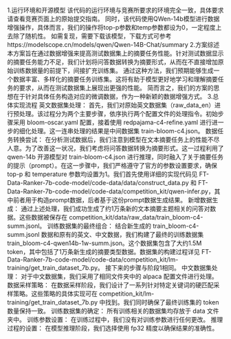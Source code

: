 1.运行环境和开源模型
该代码的运行环境与竞赛所要求的环境完全一致，具体要求请查看竞赛页面上的原始提交指南。
同时，该代码使用QWen-14b模型进行数据增强操作，具体而言，我们的操作将top-p参数和temp参数都设为0，一定程度上去除了随机性。
如需复现，需要下载该模型，下载方式可参考https://modelscope.cn/models/qwen/Qwen-14B-Chat/summary
2.方案综述
本方案旨在通过数据增强来提高测试数据集上的摘要任务性能。针对测试数据显示的摘要任务能力不足，我们计划将问答数据转换为摘要形式，从而在不直接增加原始训练数据量的前提下，间接扩充训练集。
通过这种方法，我们预期能够生成一个数据丰富、多样化的摘要任务训练集。这将有助于模型更好地学习和理解摘要任务的要求，从而在测试数据集上展现出更强的性能。
简而言之，我们的方案的思想在于针对具体任务构造对应的微调数据，作为一种新颖的数据增强方式。
3.总体实现流程
英文数据集处理：
首先，我们对原始英文数据集（raw_data_en）进行预处理。该过程分为两个主要步骤，依序执行两个配置文件的处理指令。初始步骤采用 bloom-oscar.yaml 配置，接着使用 redpajama-c4-refine.yaml 进行进一步的细化处理。这一连串处理的结果是中间数据集 train-bloom-c4.json。
数据任务转换尝试：
在分析测试数据后，我们注意到模型在文本摘要任务上的性能不尽人意。为了改善这一状况，我们考虑将问答数据转换为摘要形式。这一过程利用了 qwen-14b 开源模型对 train-bloom-c4.json 进行推理，同时融入了关于摘要任务的提示（prompt）。在这一步骤中，我们严格遵守了官方的参数设置要求，确保 top-p 和 temperature 参数均设置为1。我们首先使用详细的实现代码见 FT-Data-Ranker-7b-code-model/code-data/data/construct_data.py 和 FT-Data-Ranker-7b-code-model/code-data/competition_kit/qwen-infer.py，其中前者用于构造prompt数据，后者基于这份prompt数据生成结果。
新增数据生成：
通过上述处理，我们成功生成了约1万条新的文本摘要主题相关的问答对数据。这些数据被保存在 competition_kit/data/raw_data/train_bloom-c4-summ.jsonl。
训练数据集的最终组合：
结合新生成的 train_bloom-c4-summ.jsonl 数据和原有的英文、中文数据，我们构建了最终的训练数据集 train_bloom-c4-qwen14b-1w-summ.json。这个数据集包含了大约1.5M token，其中包括了1万条新生成的摘要类型数据。数据集的构建过程详见 FT-Data-Ranker-7b-code-model/code-data/competition_kit/lm-training/get_train_dataset_7b.py。
接下来的步骤与阶段1相同。
中文数据集处理：
对于中文数据集，我们采用了相同文件夹中的 alpaca 配置文件进行处理。
数据采样策略：
在数据采样阶段，我们设计了一系列针对特定关键词的硬匹配采样策略。这些策略的具体实现可在 competition_kit/lm-training/get_train_dataset_7b.py 中找到。我们同时确保了最终训练集的 token 数量保持一致。
训练数据集的确定：
所有训练相关的数据集均存放于 data 文件夹中。
训练参数设置：
在训练过程中，我们没有对训练参数进行任何更改。
推理过程的设置：
在模型推理阶段，我们选择使用 fp32 精度以确保结果的准确性。